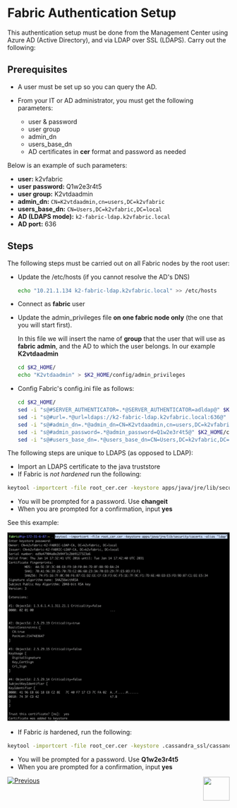 # Fabric Authentication Setup

This authentication setup must be done from the Management Center using Azure AD (Active Directory), and via LDAP over SSL (LDAPS).
Carry out the following:

## Prerequisites

- A user must be set up so you can query the AD. 
- From your IT or AD administrator, you must get the following parameters:  

  - user & password
  - user group
  - admin_dn 
  - users_base_dn
  - AD certificates in **cer**  format and password as needed

 Below is an example of such parameters: 

   - **user:** k2vfabric
   - **user password:** Q1w2e3r4t5
   - **user group:** K2vtdaadmin
   - **admin_dn:** `CN=K2vtdaadmin,cn=users,DC=k2vfabric`
   - **users_base_dn:** `CN=Users,DC=k2vfabric,DC=local`
   - **AD (LDAPS mode):** `k2-fabric-ldap.k2vfabric.local`
   - **AD port:** 636

## Steps

The following steps must be carried out on all Fabric nodes by the root user:

- Update the /etc/hosts (if you cannot resolve the AD's DNS)

  ~~~bash
  echo "10.21.1.134 k2-fabric-ldap.k2vfabric.local" >> /etc/hosts
  ~~~

- Connect as **fabric** user 

- Update the admin_privileges file **on one fabric node only** (the one that you will start first).

    In this file we will insert the name of **group**  that the user that will use as **fabric admin**, and the AD to which the user belongs. In our example **K2vtdaadmin**

   ~~~bash
   cd $K2_HOME/
   echo "K2vtdaadmin" > $K2_HOME/config/admin_privileges
   ~~~

- Config Fabric's config.ini file as follows: 

   ~~~bash
   cd $K2_HOME/
   sed -i "s@#SERVER_AUTHENTICATOR=.*@SERVER_AUTHENTICATOR=adldap@" $K2_HOME/config/config.ini
   sed -i "s@#url=.*@url=ldaps://k2-fabric-ldap.k2vfabric.local:636@" $K2_HOME/config/config.ini
   sed -i "s@#admin_dn=.*@admin_dn=CN=K2vtdaadmin,cn=users,DC=k2vfabric,DC=local@" $K2_HOME/config/config.ini
   sed -i "s@#admin_password=.*@admin_password=Q1w2e3r4t5@" $K2_HOME/config/config.ini
   sed -i "s@#users_base_dn=.*@users_base_dn=CN=Users,DC=k2vfabric,DC=local@" $K2_HOME/config/config.ini 
   ~~~
 
The following steps are unique to LDAPS (as opposed to LDAP):
   
- Import an LDAPS certificate to the java truststore 
- If Fabric is *not hardened* run the following:

~~~bash
keytool -importcert -file root_cer.cer -keystore apps/java/jre/lib/security/cacerts -alias "ldap"
~~~

- You will be prompted for a password. Use **changeit** 
- When you are prompted for a confirmation, input **yes**



See this example: 



<img src="/articles/images/cer_import.png">

- If Fabric *is* hardened, run the following: 

~~~bash
keytool -importcert -file root_cer.cer -keystore .cassandra_ssl/cassandra.truststore -alias "ldap"
~~~

- You will be prompted for a password. Use **Q1w2e3r4t5** 
- When you are prompted for a confirmation, input **yes**


[![Previous](/articles/images/Previous.png)](/articles/26_fabric_security/06_data_masking.md)[<img align="right" width="60" height="54" src="/articles/images/Next.png">](/articles/26_fabric_security/12_web_login.md)

